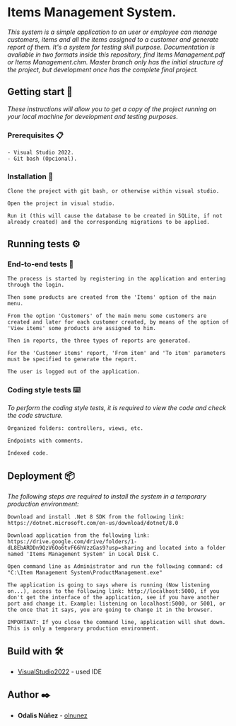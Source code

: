 # Items Management System.

_This system is a simple application to an user or employee can manage customers, items and all the items assigned to a customer and generate report of them. It's a system for testing skill purpose. Documentation is available in two formats inside this repository, find Items Management.pdf or Items Management.chm. Master branch only has the initial structure of the project, but development once has the complete final project._

## Getting start 🚀

_These instructions will allow you to get a copy of the project running on your local machine for development and testing purposes._

### Prerequisites 📋

```
- Visual Studio 2022.
- Git bash (Opcional).
```

### Installation 🔧

```
Clone the project with git bash, or otherwise within visual studio.
```
```
Open the project in visual studio.
```
```
Run it (this will cause the database to be created in SQLite, if not already created) and the corresponding migrations to be applied.
```

## Running tests ⚙️

### End-to-end tests 🔩

```
The process is started by registering in the application and entering through the login.
```
```
Then some products are created from the 'Items' option of the main menu.
```
```
From the option 'Customers' of the main menu some customers are created and later for each customer created, by means of the option of 'View items' some products are assigned to him.
```
```
Then in reports, the three types of reports are generated.
```
```
For the 'Customer items' report, 'From item' and 'To item' parameters must be specified to generate the report.
```
```
The user is logged out of the application.
```

### Coding style tests ⌨️

_To perform the coding style tests, it is required to view the code and check the code structure._

```
Organized folders: controllers, views, etc.
```
```
Endpoints with comments.
```
```
Indexed code.
```

## Deployment 📦

_The following steps are required to install the system in a temporary production environment:_

```
Download and install .Net 8 SDK from the following link: https://dotnet.microsoft.com/en-us/download/dotnet/8.0
```
```
Download application from the following link: https://drive.google.com/drive/folders/1-dL8EbARDDn9QzV6Oo6tvF66hVzzGas9?usp=sharing and located into a folder named 'Items Management System' in Local Disk C.
```
```
Open command line as Administrator and run the following command: cd "C:\Item Management System\ProductManagement.exe"
```
```
The application is going to says where is running (Now listening on...), access to the following link: http://localhost:5000, if you don't get the interface of the application, see if you have another port and change it. Example: listening on localhost:5000, or 5001, or the once that it says, you are going to change it in the browser.
```
```
IMPORTANT: If you close the command line, application will shut down. This is only a temporary production environment.
```

## Build with 🛠️

* [VisualStudio2022](https://visualstudio.microsoft.com/es/vs/) - used IDE

## Author ✒️

* **Odalis Núñez** - [olnunez](#olnunez)
